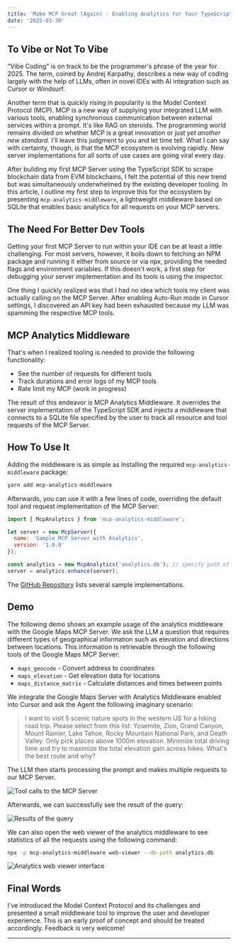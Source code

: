 ```yaml
---
title: 'Make MCP Great (Again) - Enabling Analytics for Your TypeScript MCP Servers'
date: '2025-03-30'
---
```


## To Vibe or Not To Vibe

"Vibe Coding" is on track to be the programmer's phrase of the year for 2025. The term, coined by Andrej Karpathy, describes a new way of coding largely with the help of LLMs, often in novel IDEs with AI integration such as Cursor or Windsurf. 

Another term that is quickly rising in popularity is the Model Context Protocol (MCP). MCP is a new way of supplying your integrated LLM with various tools, enabling synchronous communication between external services within a prompt. It's like RAG on steroids. The programming world remains divided on whether MCP is a great innovation or just *yet another new standard*. I'll leave this judgment to you and let time tell. What I can say with certainty, though, is that the MCP ecosystem is evolving rapidly. New server implementations for all sorts of use cases are going viral every day.

After building my first MCP Server using the TypeScript SDK to scrape blockchain data from EVM blockchains, I felt the potential of this new trend but was simultaneously underwhelmed by the existing developer tooling. In this article, I outline my first step to improve this for the ecosystem by presenting `mcp-analytics-middleware`, a lightweight middleware based on SQLite that enables basic analytics for all requests on your MCP servers.

## The Need For Better Dev Tools

Getting your first MCP Server to run within your IDE can be at least a little challenging. For most servers, however, it boils down to fetching an NPM package and running it either from source or via npx, providing the needed flags and environment variables. If this doesn't work, a first step for debugging your server implementation and its tools is using the inspector.

One thing I quickly realized was that I had no idea which tools my client was actually calling on the MCP Server. After enabling Auto-Run mode in Cursor settings, I discovered an API key had been exhausted because my LLM was spamming the respective MCP tools.

## MCP Analytics Middleware

That's when I realized tooling is needed to provide the following functionality:
- See the number of requests for different tools
- Track durations and error logs of my MCP tools
- Rate limit my MCP (work in progress)

The result of this endeavor is MCP Analytics Middleware. It overrides the server implementation of the TypeScript SDK and injects a middleware that connects to a SQLite file specified by the user to track all resource and tool requests of the MCP Server.

## How To Use It

Adding the middleware is as simple as installing the required `mcp-analytics-middleware` package:

```bash
yarn add mcp-analytics-middleware
```

Afterwards, you can use it with a few lines of code, overriding the default tool and request implementation of the MCP Server:

```javascript
import { McpAnalytics } from 'mcp-analytics-middleware';

let server = new McpServer({
  name: 'Sample MCP Server with Analytics',
  version: '1.0.0'
});

const analytics = new McpAnalytics('analytics.db'); // specify path of SQLite database
server = analytics.enhance(server);
```

The [GitHub Repository](https://github.com/Phillip-Kemper/mcp-analytics-middleware/tree/main?tab=readme-ov-file#example-implementations) lists several sample implementations.

## Demo

The following demo shows an example usage of the analytics middleware with the Google Maps MCP Server. We ask the LLM a question that requires different types of geographical information such as elevation and directions between locations. This information is retrievable through the following tools of the Google Maps MCP Server:

- `maps_geocode` - Convert address to coordinates
- `maps_elevation` - Get elevation data for locations
- `maps_distance_matrix` - Calculate distances and times between points

We integrate the Google Maps Server with Analytics Middleware enabled into Cursor and ask the Agent the following imaginary scenario:

> I want to visit 5 scenic nature spots in the western US for a hiking road trip. Please select from this list: Yosemite, Zion, Grand Canyon, Mount Rainier, Lake Tahoe, Rocky Mountain National Park, and Death Valley. Only pick places above 1000m elevation. Minimize total driving time and try to maximize the total elevation gain across hikes. What's the best route and why?

The LLM then starts processing the prompt and makes multiple requests to our MCP Server.

![Tool calls to the MCP Server](/images/tool_calls.png)

Afterwards, we can successfully see the result of the query:

![Results of the query](/images/results.png)

We can also open the web viewer of the analytics middleware to see statistics of all the requests using the following command:

```bash
npx -p mcp-analytics-middleware web-viewer --db-path analytics.db
```

![Analytics web viewer interface](/images/web-viewer.png)

## Final Words

I've introduced the Model Context Protocol and its challenges and presented a small middleware tool to improve the user and developer experience. This is an early proof of concept and should be treated accordingly. Feedback is very welcome!

---
